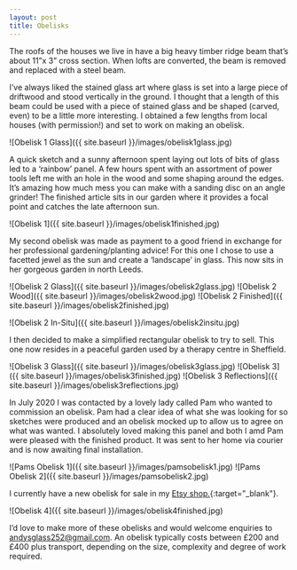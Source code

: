 ```yaml
---
layout: post
title: Obelisks
---
```


The roofs of the houses we live in have a big heavy timber ridge beam that’s about 11”x 3” cross section. When lofts are converted, the beam is removed and replaced with a steel beam.

I’ve always liked the stained glass art where glass is set into a large piece of driftwood and stood vertically in the ground. I thought that a length of this beam could be used with a piece of stained glass and be shaped (carved, even) to be a little more interesting. I obtained a few lengths from local houses (with permission!) and set to work on making an obelisk.

![Obelisk  1 Glass]({{ site.baseurl }}/images/obelisk1glass.jpg)

A quick sketch and a sunny afternoon spent laying out lots of bits of glass led to a ‘rainbow’ panel. A few hours spent with an assortment of power tools left me with an hole in the wood and some shaping around the edges. It’s amazing how much mess you can make with a sanding disc on an angle grinder!
The finished article sits in our garden where it provides a focal point and catches the late afternoon sun.

![Obelisk  1]({{ site.baseurl }}/images/obelisk1finished.jpg)

My second obelisk was made as payment to a good friend in exchange for her professional gardening/planting advice! For this one I chose to use a facetted jewel as the sun and create a ‘landscape’ in glass. This now sits in her gorgeous garden in north Leeds.

![Obelisk  2 Glass]({{ site.baseurl }}/images/obelisk2glass.jpg)
![Obelisk  2 Wood]({{ site.baseurl }}/images/obelisk2wood.jpg)
![Obelisk  2 Finished]({{ site.baseurl }}/images/obelisk2finished.jpg)

![Obelisk  2 In-Situ]({{ site.baseurl }}/images/obelisk2insitu.jpg)

I then decided to make a simplified rectangular obelisk to try to sell. This one now resides in a peaceful garden used by a therapy centre in Sheffield.

![Obelisk  3 Glass]({{ site.baseurl }}/images/obelisk3glass.jpg)
![Obelisk  3]({{ site.baseurl }}/images/obelisk3finished.jpg)
![Obelisk  3 Reflections]({{ site.baseurl }}/images/obelisk3reflections.jpg)

In July 2020 I was contacted by a lovely lady called Pam who wanted to commission an obelisk. Pam had a clear idea of what she was looking for so sketches were produced and an obelisk mocked up to allow us to agree on what was wanted. I absolutely loved making this panel and both I amd Pam were pleased with the finished product. It was sent to her home via courier and is now awaiting final installation.

![Pams Obelisk 1]({{ site.baseurl }}/images/pamsobelisk1.jpg)
![Pams Obelisk 2]({{ site.baseurl }}/images/pamsobelisk2.jpg)

I currently have a new obelisk for sale in my [Etsy shop.](https://www.etsy.com/uk/shop/AndysGardenGlass){:target="_blank"}.

![Obelisk  4]({{ site.baseurl }}/images/obelisk4finished.jpg)

I’d love to make more of these obelisks and would welcome enquiries to [andysglass252@gmail.com](mailto:andysglass252@gmail.com). An obelisk typically costs between £200 and £400 plus transport, depending on the size, complexity and degree of work required.
